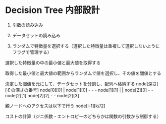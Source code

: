 # Decision Tree 内部設計

1. 引数の読み込み

2. データセットの読み込み

3. ランダムで特徴量を選択する（選択した特徴量は重複して選択しないようにフラグで管理する）

選択した特徴量の中の最小値と最大値を取得する

取得した最小値と最大値の範囲からランダムで値を選択し、その値を閾値とする

決定した閾値を元にして、データセットを分割し、配列へ格納する
node[深さ][その深さの番号]
							node[0][0]
								|
			node[1][0] - 		-		- node[1][1]
				|							|
	node[2][0] - - node[2][1]	node[2][2] - - node[2][3]

親ノードへのアクセスは以下で行う
node[i-1][k//2]



コストの計算（ジニ係数・エントロピーのどちらかは関数の引数から制御する）

<!-- TODO vscode拡張機能の一括インストールについてメモ・記事？を書く -->

<!-- TODO データにスポットをあてたフローチャートを作成する -->